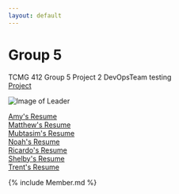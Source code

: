 ```yaml
---
layout: default
---
```


# Group 5
TCMG 412 Group 5 Project 2
DevOpsTeam 
testing
<br>
[Project](https://noahwoinicki.github.io/g5_p2/)


![Image of Leader](https://github.com/noahwoinicki/g5_p2/blob/master/leader.JPG?raw=true)



[Amy's Resume](AmyResume.txt)
<br>
[Matthew's Resume](MatthewResume.txt)
<br>
[Mubtasim's Resume](MubtasimResume.txt)
<br>
[Noah's Resume](NoahResume.txt)
<br>
[Ricardo's Resume](RicardoResume.txt)
<br>
[Shelby's Resume](ShelbyResume.txt)
<br>
[Trent's Resume](TrentResume.txt)




{% include Member.md %}
